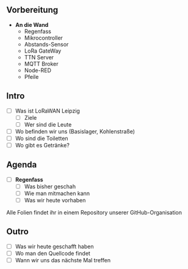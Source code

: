 
## Vorbereitung

- **An die Wand**
	- Regenfass
	- Mikrocontroller
	- Abstands-Sensor
	- LoRa GateWay
	- TTN Server
	- MQTT Broker
	- Node-RED
	- Pfeile


## Intro

- [ ] Was ist LoRaWAN Leipzig
	- [ ] Ziele
	- [ ] Wer sind die Leute
- [ ] Wo befinden wir uns (Basislager, Kohlenstraße)
- [ ] Wo sind die Toiletten
- [ ] Wo gibt es Getränke?

## Agenda

- [ ] **Regenfass**
	- [ ] Was bisher geschah
	- [ ] Wie man mitmachen kann
	- [ ] Was wir heute vorhaben

Alle Folien findet ihr in einem Repository unserer GitHub-Organisation

## Outro

- [ ] Was wir heute geschafft haben
- [ ] Wo man den Quellcode findet
- [ ] Wann wir uns das nächste Mal treffen
